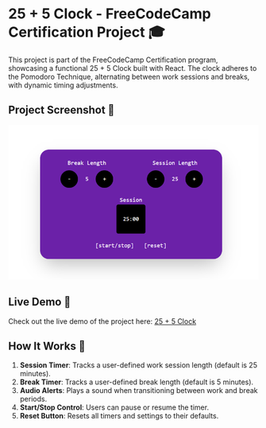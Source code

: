 # 25 + 5 Clock - FreeCodeCamp Certification Project 🎓

This project is part of the FreeCodeCamp Certification program, showcasing a functional 25 + 5 Clock built with React. The clock adheres to the Pomodoro Technique, alternating between work sessions and breaks, with dynamic timing adjustments.

## Project Screenshot 📸
<img src="https://raw.githubusercontent.com/izzel24/25-5-Clock/refs/heads/main/screenshot_project.png"/>

## Live Demo 🚀
Check out the live demo of the project here: [25 + 5 Clock](https://izzel24.github.io/25-5-clock)

## How It Works 🔧
1. **Session Timer**: Tracks a user-defined work session length (default is 25 minutes).
2. **Break Timer**: Tracks a user-defined break length (default is 5 minutes).
3. **Audio Alerts**: Plays a sound when transitioning between work and break periods.
4. **Start/Stop Control**: Users can pause or resume the timer.
5. **Reset Button**: Resets all timers and settings to their defaults.
